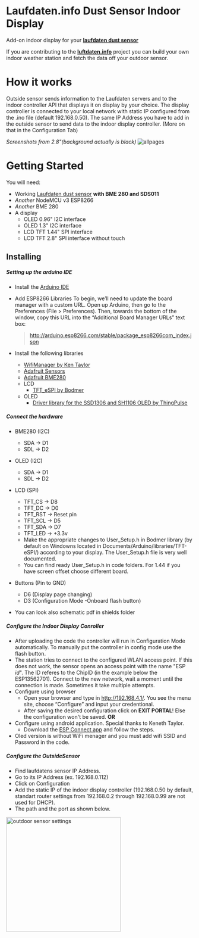 # Laufdaten.info Dust Sensor Indoor Display
Add-on indoor display for your [**laufdaten dust sensor**](https://luftdaten.info/en/home-en/)

If you are contributing to the [**luftdaten.info**](https://luftdaten.info/en/home-en/) project you can build your own indoor weather station and fetch the data off your outdoor sensor.
# How it works
Outside sensor sends information to the Laufdaten servers and to the indoor controller API that displays it on display by your choice. The display controller is connected to your local network with static IP configured from the .ino file (default 192.168.0.50).
The same IP Address you have to add in the outside sensor to send data to the indoor display controller. (More on that in the Configuration Tab) 

*Screenshots from 2.8"(background actually is black)*
![allpages](https://user-images.githubusercontent.com/22327641/38440072-c37853f0-39e8-11e8-9b3e-93d77d72195f.jpg)

# Getting Started
You will need:
  - Working [Laufdaten dust sensor](https://luftdaten.info/en/construction-manual/) **with BME 280 and SDS011**
  - *Another* NodeMCU v3 ESP8266
  - *Another* BME 280
  - A display
    - OLED 0.96" I2C interface
    - OLED 1.3" I2C interface
    - LCD TFT 1.44" SPI interface
    - LCD TFT 2.8"  SPI interface without touch
    
## Installing
  ##### Setting up the arduino IDE
  - Install the [Arduino IDE](https://www.arduino.cc/en/Main/Software)
  - Add ESP8266 Libraries
    To begin, we’ll need to update the board manager with a custom URL. Open up Arduino, then go to the Preferences (File > Preferences).       Then, towards the bottom of the window, copy this URL into the “Additional Board Manager URLs” text box:

     > http://arduino.esp8266.com/stable/package_esp8266com_index.json
   - Install the following libraries
      - [WifiManager by Ken Taylor](https://github.com/kentaylor/WiFiManager)
      - [Adafruit Sensors](https://github.com/adafruit/Adafruit_Sensor)
      - [Adafruit BME280](https://github.com/adafruit/Adafruit_BME280_Library)
      - LCD
        - [TFT_eSPI by Bodmer](https://github.com/Bodmer/TFT_eSPI)
      - OLED
        - [Driver library for the SSD1306 and SH1106 OLED by ThingPulse](https://github.com/ThingPulse/esp8266-oled-ssd1306)
        
  ##### Connect the hardware
  - BME280 (I2C)
    - SDA -> D1
    - SDL -> D2
  - OLED (I2C)
    - SDA -> D1
    - SDL -> D2
  - LCD (SPI)
    - TFT_CS -> D8
    - TFT_DC -> D0
    - TFT_RST -> Reset pin
    - TFT_SCL -> D5
    - TFT_SDA -> D7
    - TFT_LED -> +3.3v
    - Make the appropriate changes to User_Setup.h in Bodmer library (by default on Windowns located in Documents/Arduino/libraries/TFT-eSPI/) according to your display. The User_Setup.h file is very well documented.
    - You can find ready User_Setup.h in code folders. For 1.44 if you have screen offset choose different board.
            
  - Buttons (Pin to GND)
    - D6 (Display page changing)
    - D3 (Configuration Mode -Onboard flash button)
  - You can look also schematic pdf in shields folder
##### Configure the Indoor Display Conroller
  - After uploading the code the controller will run in Configuration Mode automatically. To manually put the controller in config mode use the flash button. 
  - The station tries to connect to the configured WLAN access point. If this does not work, the sensor opens an access point with the name "ESP *id*". The ID referes to the ChipID (in the example below the ESP13562701). Connect to the new network, wait a moment until the connection is made. Sometimes it take multiple attempts.
  - Configure using browser
    - Open your browser and type in http://192.168.4.1/. You see the menu site, choose “Configure” and input your credentional.
    - After saving the desired configuration click on **EXIT PORTAL**! Else the configuration won't be saved.
  **OR**
  - Configure using android application. Special thanks to Keneth Taylor.
    - Download the [ESP Connect app](https://play.google.com/store/apps/details?id=au.com.umranium.espconnect) and follow the steps.
  - Oled version is without WiFi menager and you must add wifi SSID and Password in the code.  
  
##### Configure the OutsideSensor
  - Find laufdatens sensor IP Address.
  - Go to its IP Address (ex. 192.168.0.112)
  - Click on Configuration
  - Add the static IP of the indoor display controller (192.168.0.50 by default, standart router settings from 192.168.0.2 through 192.168.0.99 are not used for DHCP).
  - The path and the port as shown below.
<img width="308" alt="outdoor sensor settings" src="https://user-images.githubusercontent.com/22327641/38470807-d6eae57c-3b70-11e8-81f4-78d50c0c58cd.png">

      
          
